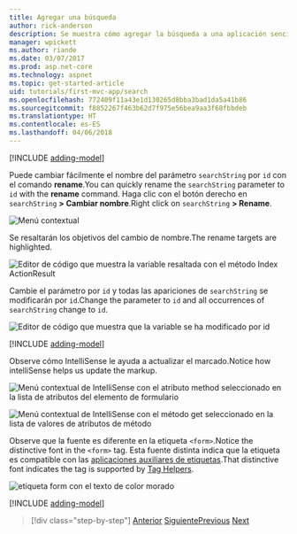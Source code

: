 ```yaml
---
title: Agregar una búsqueda
author: rick-anderson
description: Se muestra cómo agregar la búsqueda a una aplicación sencilla de ASP.NET Core MVC
manager: wpickett
ms.author: riande
ms.date: 03/07/2017
ms.prod: asp.net-core
ms.technology: aspnet
ms.topic: get-started-article
uid: tutorials/first-mvc-app/search
ms.openlocfilehash: 772409f11a43e1d130265d8bba3bad1da5a41b86
ms.sourcegitcommit: f8852267f463b62d7f975e56bea9aa3f68fbbdeb
ms.translationtype: HT
ms.contentlocale: es-ES
ms.lasthandoff: 04/06/2018
---
```

[!INCLUDE [adding-model](../../includes/mvc-intro/search1.md)]

<span data-ttu-id="e36a2-103">Puede cambiar fácilmente el nombre del parámetro `searchString` por `id` con el comando **rename**.</span><span class="sxs-lookup"><span data-stu-id="e36a2-103">You can quickly rename the `searchString` parameter to `id` with the **rename** command.</span></span> <span data-ttu-id="e36a2-104">Haga clic con el botón derecho en `searchString` **> Cambiar nombre**.</span><span class="sxs-lookup"><span data-stu-id="e36a2-104">Right click on `searchString` **> Rename**.</span></span>

![Menú contextual](search/_static/rename.png)

<span data-ttu-id="e36a2-106">Se resaltarán los objetivos del cambio de nombre.</span><span class="sxs-lookup"><span data-stu-id="e36a2-106">The rename targets are highlighted.</span></span>

![Editor de código que muestra la variable resaltada con el método Index ActionResult](search/_static/rename2.png)

<span data-ttu-id="e36a2-108">Cambie el parámetro por `id` y todas las apariciones de `searchString` se modificarán por `id`.</span><span class="sxs-lookup"><span data-stu-id="e36a2-108">Change the parameter to `id` and all occurrences of `searchString` change to `id`.</span></span>

![Editor de código que muestra que la variable se ha modificado por id](search/_static/rename3.png)

[!INCLUDE [adding-model](../../includes/mvc-intro/search2.md)]

<span data-ttu-id="e36a2-110">Observe cómo IntelliSense le ayuda a actualizar el marcado.</span><span class="sxs-lookup"><span data-stu-id="e36a2-110">Notice how intelliSense helps us update the markup.</span></span>

![Menú contextual de IntelliSense con el atributo method seleccionado en la lista de atributos del elemento de formulario](search/_static/int_m.png)

![Menú contextual de IntelliSense con el método get seleccionado en la lista de valores de atributos de método](search/_static/int_get.png)

<span data-ttu-id="e36a2-113">Observe que la fuente es diferente en la etiqueta `<form>`.</span><span class="sxs-lookup"><span data-stu-id="e36a2-113">Notice the distinctive font in the `<form>` tag.</span></span> <span data-ttu-id="e36a2-114">Esta fuente distinta indica que la etiqueta es compatible con las [aplicaciones auxiliares de etiquetas](../../mvc/views/tag-helpers/intro.md).</span><span class="sxs-lookup"><span data-stu-id="e36a2-114">That distinctive font indicates the tag is supported by [Tag Helpers](../../mvc/views/tag-helpers/intro.md).</span></span>

![etiqueta form con el texto de color morado](search/_static/th_font.png)

[!INCLUDE [adding-model](../../includes/mvc-intro/search3.md)]

> [!div class="step-by-step"]
> <span data-ttu-id="e36a2-116">[Anterior](controller-methods-views.md)
> [Siguiente](new-field.md)</span><span class="sxs-lookup"><span data-stu-id="e36a2-116">[Previous](controller-methods-views.md)
[Next](new-field.md)</span></span>  
